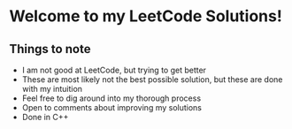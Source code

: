# Welcome to my LeetCode Solutions!

## Things to note
- I am not good at LeetCode, but trying to get better
- These are most likely not the best possible solution, but these are done with my intuition
- Feel free to dig around into my thorough process
- Open to comments about improving my solutions
- Done in C++
